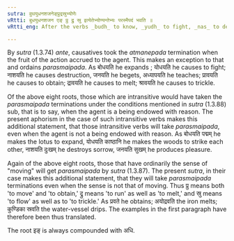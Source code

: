 ```yaml
---
sutra: वुथयुधनशजनेङ्प्रुद्रस्रुभ्योणेः
vRtti: बुधयुधनशजन एङ् प्रु द्रु स्रु इत्येतेभ्योण्यन्तेभ्यः परस्मैपदं भवति ॥
vRtti_eng: After the verbs _budh_ to know, _yudh_ to fight, _nas_ to destroy, _jana_ to be born, _in_ to go, _pru_ to move, _dru_ to run, and _sru_ to flow, ending in the affix _ni_ (i.e., when used in the causative), _parasmaipada_ is employed, even when the fruit of the action goes to the agent.

---
```

By _sutra_ (1.3.74) _ante_, causatives took the _atmanepada_ termination when the fruit of the action accrued to the agent. This makes an exception to that and ordains _parasmaipada_. As बोधयति he expands ; योधयति he causes to fight; नाशयति he causes destruction, जनयति he begets, अध्यापयति he teaches; प्रावयति he causes to obtain; द्रावयति he causes to melt; श्रावयति he causes to trickle.

Of the above eight roots, those which are intransitive would have taken the _parasmaipada_ terminations under the conditions mentioned in _sutra_ (1.3.88) sub, that is to say, when the agent is a being endowed with reason. The present aphorism in the case of such intransitive verbs makes this additional statement, that those intransitive verbs will take _parasmaipada_, even when the agent is not a being endowed with reason. As बोधयति पद्मम् he makes the lotus to expand, योधयति काष्ठानि he makes the woods to strike each other, नाशयति दुःखम् he destroys sorrow, जनयति सुखम् he produces pleasure.

Again of the above eight roots, those that have ordinarily the sense of "moving" will get _parasmaipada_ by _sutra_ (1.3.87). The present _sutra_, in their case makes this additional statement, that they will take _parasmaipada_ terminations even when the sense is not that of moving. Thus प्रु means both 'to move' and 'to obtain,' द्रु means 'to run' as well as 'to melt,' and स्रु means 'to flow' as well as to 'to trickle.' As प्रवते he obtains; अयोद्रवति the iron melts; कुण्डिका स्रवति the water-vessel drips. The examples in the first paragraph have therefore been thus translated.

The root इङ् is always compounded with अधि.